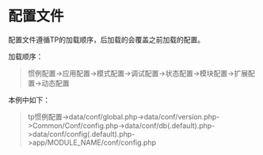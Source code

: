 # 配置文件
配置文件遵循TP的加载顺序，后加载的会覆盖之前加载的配置。

加载顺序：


> 惯例配置->应用配置->模式配置->调试配置->状态配置->模块配置->扩展配置->动态配置


本例中如下：

> tp惯例配置->data/conf/global.php->data/conf/version.php->Common/Conf/config.php->data/conf/db(.default).php->data/conf/config(.default).php->app/MODULE_NAME/conf/config.php



